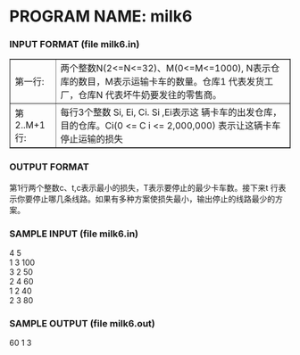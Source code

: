 

# PROGRAM NAME: milk6 


<h3 class="style7">
<strong>INPUT FORMAT (file milk6.in)</strong> 
</h3>
<table border="1">
<tbody>
<tr>
<td class="style7">
第一行:
</td>
<td class="style7">
两个整数N(2&lt;=N&lt;=32)、M(0&lt;=M&lt;=1000), N表示仓库的数目，M表示运输卡车的数量。仓库1 代表发货工厂，仓库N 代表坏牛奶要发往的零售商。
</td>
</tr>
<tr>
<td class="style7">
第2..M+1行:
</td>
<td class="style7">
每行3个整数 Si, Ei, Ci. Si ,Ei表示这 辆卡车的出发仓库，目的仓库。Ci(0 &lt;= C i &lt;= 2,000,000) 表示让这辆卡车停止运输的损失
</td>
</tr>
</tbody>
</table>
<h3 class="style7">
OUTPUT FORMAT
</h3>
<p>
<span class="style7">第1行两个整数c、t,c表示最小的损失，T表示要停止的最少卡车数。接下来t 行表示你要停止哪几条线路。如果有多种方案使损失最小，输出停止的线路最少的方案。</span> 
</p>
<h3 class="style7">
SAMPLE INPUT (file milk6.in)
</h3>
4 5<br/>
1 3 100<br/>
3 2 50<br/>
2 4 60<br/>
1 2 40<br/>
2 3 80
<h3 class="style7">
SAMPLE OUTPUT (file milk6.out)
</h3>
<span class="style7">60 1 3</span> 
<p>
 
</p>
